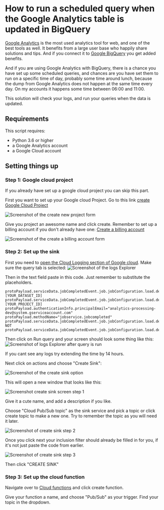 # How to run a scheduled query when the Google Analytics table is updated in BigQuery

[Google Analytics](https://analytics.google.com/) is the most used analytics tool for web, and one of the best tools as well.
It benefits from a large user base who happily share solutions and tips. And if you connect it to [Google BigQuery](https://cloud.google.com/bigquery) you get added benefits.

And if you are using Google Analytics with BigQuery, there is a chance you have set up some scheduled queries, and chances are you have set them to run on a specific time of day, probably some time around lunch, because the dump from Google Analytics does not happen at the same time every day. On my accounts it happens some time between 06:00 and 11:00.

This solution will check your logs, and run your queries when the data is updated.

## Requirements

This script requires:

- Python 3.6 or higher
- a Google Analytics account
- a Google Cloud account

## Setting things up

### Step 1: Google cloud project

If you already have set up a google cloud project you can skip this part.

First you want to set up your Google cloud Project.
Go to this link [create Google Cloud Project](https://console.cloud.google.com/projectcreate)

![Screenshot of the create new project form](./gtmversioncheckerimg/Create-project.png)

Give you project an awesome name and click create.
Remember to set up a billing account if you don't already have one:
[Create a billing account](https://console.cloud.google.com/billing/create)

![Screenshot of the create a billing account form](./gtmversioncheckerimg/createbilling.png)

### Step 2: Set up the sink

First you need to [open the Cloud Logging section of Google cloud](https://console.cloud.google.com/logs).
Make sure the query tab is selected:
![Screenshot of the logs Explorer](./scheduledqueryimg/querytab.png)

Then in the text field paste in this code. Just remember to substitute the placeholders.
```
protoPayload.serviceData.jobCompletedEvent.job.jobConfiguration.load.destinationTable.datasetId=[YOUR_DATASET_ID]
protoPayload.serviceData.jobCompletedEvent.job.jobConfiguration.load.destinationTable.projectId=[YOUR_PROJECT_ID]
protoPayload.authenticationInfo.principalEmail="analytics-processing-dev@system.gserviceaccount.com"
protoPayload.methodName="jobservice.jobcompleted"
protoPayload.serviceData.jobCompletedEvent.job.jobConfiguration.load.destinationTable.tableId:"ga_sessions"
NOT protoPayload.serviceData.jobCompletedEvent.job.jobConfiguration.load.destinationTable.tableId:"ga_sessions_intraday"
```

Then click on Run query and your screen should look some thing like this:
![Screenshot of logs Explorer after query is run](./scheduledqueryimg/querry_run.png)

If you cant see any logs try extending the time by 14 hours.

Next click on actions and choose "Create Sink":


![Screenshot of the create sink option](./scheduledqueryimg/create_sink.png)

This will open a new window that looks like this:

![Screenshot create sink screen step 1](./scheduledqueryimg/create_sink-step1.png)

Give it a cute name, and add a description if you like.

Choose "Cloud Pub/Sub topic" as the sink service and pick a topic or click create topic to make a new one.
Try to remember the topic as you will need it later.

![Screenshot of create sink step 2](./scheduledqueryimg/create_sink-step2.png)

Once you click next your inclusion filter should already be filled in for you, if it's not just paste the code from earlier.

![Screenshot of create sink step 3](./scheduledqueryimg/create_sink-step3.png)

Then click "CREATE SINK"

### Step 3: Set up the cloud function

Navigate over to [Cloud functions](https://console.cloud.google.com/functions/) and click create function.

Give your function a name, and choose "Pub/Sub" as your trigger. Find your topic in the dropdown.